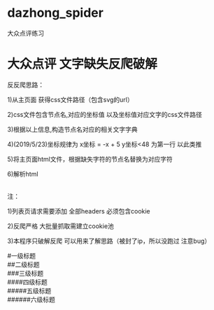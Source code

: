 # dazhong_spider
大众点评练习

大众点评 文字缺失反爬破解
====  

反反爬思路：

1)从主页面 获得css文件路径（包含svg的url）

2)css文件包含节点名,对应的坐标值 以及坐标值对应文字的css文件路径

3)根据以上信息,构造节点名对应的相关文字字典

4)(2019/5/23)坐标规律为 x坐标 = -x + 5 y坐标<48 为第一行 以此类推

5)将主页面html文件，根据缺失字符的节点名替换为对应字符

6)解析html

<br>注：

1)列表页请求需要添加 全部headers 必须包含cookie

2)反爬严格 大批量抓取需建立cookie池

3)本程序只破解反爬 可以用来了解思路（被封了ip，所以没跑过 注意bug）





#一级标题  
##二级标题  
###三级标题  
####四级标题  
#####五级标题  
######六级标题  
